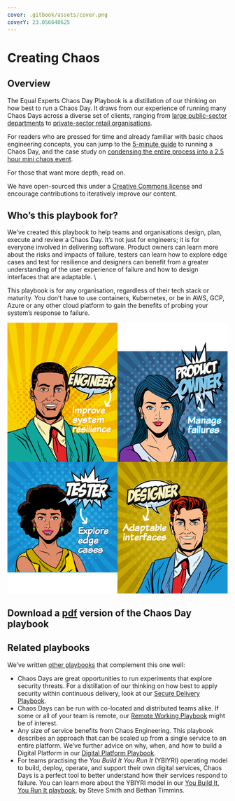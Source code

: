 ```yaml
---
cover: .gitbook/assets/cover.png
coverY: 23.056640625
---
```


# Creating Chaos

## **Overview**

The Equal Experts Chaos Day Playbook is a distillation of our thinking on how best to run a Chaos Day.  It draws from our experience of running many Chaos Days across a diverse set of clients, ranging from [large public-sector departments](https://www.equalexperts.com/blog/our-thinking/chaos-day/) to [private-sector retail organisations](https://www.equalexperts.com/blog/our-thinking/equal-experts-engineer-chaos-at-john-lewis-partners/). &#x20;

For readers who are pressed for time and already familiar with basic chaos engineering concepts, you can jump to the [5-minute guide](5-minute-guide.md) to running a Chaos Day, and the case study on [condensing the entire process into a 2.5 hour mini chaos event](complementary-approaches/running-a-mini-chaos-event.md).

For those that want more depth, read on.

We have open-sourced this under a [Creative Commons license](https://creativecommons.org/licenses/by-nc/4.0/) and encourage contributions to iteratively improve our content. &#x20;

## Who’s this playbook for?

We’ve created this playbook to help teams and organisations design, plan, execute and review a Chaos Day.  It’s not just for engineers; it is for everyone involved in delivering software. Product owners can learn more about the risks and impacts of failure, testers can learn how to explore edge cases and test for resilience and designers can benefit from a greater understanding of the user experience of failure and how to design interfaces that are adaptable.  \


This playbook is for any organisation, regardless of their tech stack or maturity.  You don’t have to use containers, Kubernetes, or be in AWS, GCP, Azure or any other cloud platform to gain the benefits of probing your system’s response to failure. &#x20;

![a day of chaos is for everyone](.gitbook/assets/title@4x.png)

## Download a [pdf](https://www.equalexperts.com/wp-content/uploads/2022/08/chaosday\_playbook\_v1.0.pdf) version of the Chaos Day playbook



## Related playbooks

We’ve written [other playbooks](https://www.playbook.ee/) that complement this one well:

* Chaos Days are great opportunities to run experiments that explore security threats.  For a distillation of our thinking on how best to apply security within continuous delivery, look at our [Secure Delivery Playbook](https://secure-delivery.playbook.ee/).
* Chaos Days can be run with co-located and distributed teams alike.  If some or all of your team is remote, our [Remote Working Playbook](https://remote-working.playbook.ee/) might be of interest.
* Any size of service benefits from Chaos Engineering. This playbook describes an approach that can be scaled up from a single service to an entire platform. We’ve further advice on why, when, and how to build a Digital Platform in our [Digital Platform Playbook](https://digital-platform.playbook.ee/).
* For teams practising the _You Build It You Run It_ (YBIYRI) operating model to build, deploy, operate, and support their own digital services, Chaos Days is a perfect tool to better understand how their services respond to failure. You can learn more about the YBIYRI model in our [You Build It, You Run It playbook](https://you-build-it-you-run-it.playbook.ee/), by Steve Smith and Bethan Timmins.

